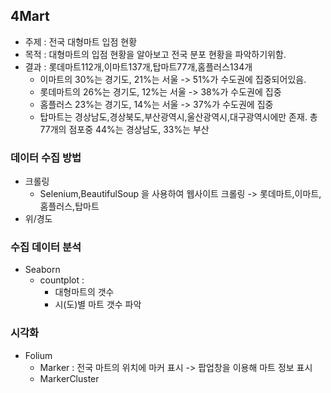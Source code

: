## 4Mart
- 주제 : 전국 대형마트 입점 현황
- 목적 : 대형마트의 입점 현황을 알아보고 전국 분포 현황을 파악하기위함.
- 결과 : 롯데마트112개,이마트137개,탑마트77개,홈플러스134개
     - 이마트의 30%는 경기도, 21%는 서울 -> 51%가 수도권에 집중되어있음.
     - 롯데마트의 26%는 경기도, 12%는 서울 -> 38%가 수도권에 집중
     - 홈플러스 23%는 경기도, 14%는 서울 -> 37%가 수도권에 집중
     - 탑마트는 경상남도,경상북도,부산광역시,울산광역시,대구광역시에만 존재. 
       총 77개의 점포중 44%는 경상남도, 33%는 부산



### 데이터 수집 방법
- 크롤링
     - Selenium,BeautifulSoup 을 사용하여 웹사이트 크롤링
      -> 롯데마트,이마트,홈플러스,탑마트
- 위/경도


### 수집 데이터 분석
- Seaborn 
     - countplot : 
          - 대형마트의 갯수 
          - 시(도)별 마트 갯수 파악

### 시각화
- Folium
     - Marker : 전국 마트의 위치에 마커 표시 -> 팝업창을 이용해 마트 정보 표시
     - MarkerCluster 

        